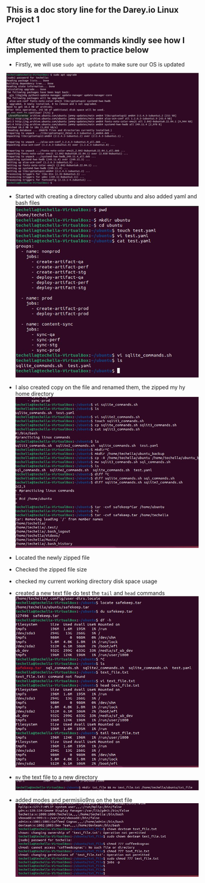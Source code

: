 ## This is a doc story line for the Darey.io Linux Project 1 ##
## After study of the commands kindly see how I implemented them to practice below ##
+  Firstly, we will use `sudo apt update` to make sure our OS is updated
  
![sudo apt update image](scrn_shots/sudo.JPG)

+ Started with creating a directory called ubuntu and also added yaml and bash files
  ![create files in a newly created directory](scrn_shots/file_manipulation1.JPG)

+ I also created copy on the file and renamed them, the zipped my hy home directory
![file manipulation 2](scrn_shots/file_manipulation2.JPG)

+ Located the newly zipped file
+ Checked the zipped file size
+ checked my current working directory disk space usage
+ created a new text file do test the `tail` and `head` commands
  ![file manipulation 3](scrn_shots/file_manipulation3.JPG)
+ `mv` the text file to a new directory
  ![move](scrn_shots/mv.JPG)
+ added modes and permisiio9ns on the text file
  ![file permissions](scrn_shots/file_permissions.JPG)
